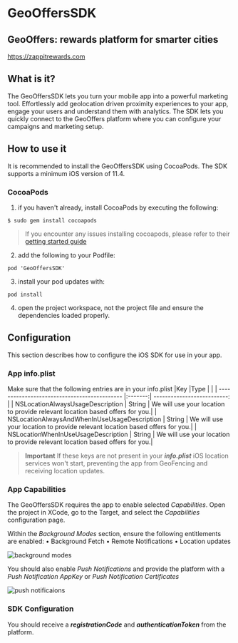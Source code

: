 # GeoOffersSDK

## GeoOffers: rewards platform for smarter cities
https://zappitrewards.com

## What is it?
The GeoOffersSDK lets you turn your mobile app into a powerful marketing tool. Effortlessly add geolocation driven proximity experiences to your app, engage your users and understand them with analytics. The SDK lets you quickly connect to the GeoOffers platform where you can configure your campaigns and marketing setup.

## How to use it

It is recommended to install the GeoOffersSDK using CocoaPods. The SDK supports a minimum iOS version of 11.4.

### CocoaPods
1. if you haven't already, install CocoaPods by executing the following:
```
$ sudo gem install cocoapods
```
> If you encounter any issues installing cocoapods, please refer to their [getting started guide](https://guides.cocoapods.org/using/getting-started.html)
2. add the following to your Podfile:
```
pod 'GeoOffersSDK'
```
3. install your pod updates with:
```
pod install
```
4. open the project workspace, not the project file and ensure the dependencies loaded properly.

## Configuration
This section describes how to configure the iOS SDK for use in your app.

### App info.plist
Make sure that the following entries are in your info.plist
|Key                                                         |Type     |                                       |
| -------------------------------------------- |:-------:| --------------------------: |
| NSLocationAlwaysUsageDescription   | String  | We will use your location to provide relevant location based offers for you.|
| NSLocationAlwaysAndWhenInUseUsageDescription   | String  | We will use your location to provide relevant location based offers for you.|
| NSLocationWhenInUseUsageDescription   | String  | We will use your location to provide relevant location based offers for you.|

> **Important**
> If these keys are not present in your **_info.plist_** iOS location services won't start, preventing the app from GeoFencing and receiving location updates.

### App Capabilities
The GeoOffersSDK requires the app to enable selected _Capabilities_. Open the project in XCode, go to the Target, and select the _Capabilities_ configuration page.

Within the _Background Modes_ section, ensure the following entitlements are enabled:
• Background Fetch
• Remote Notifications
• Location updates

![background modes](https://github.com/pjcook/GeoOffersSDK/Capabilities-Background-Modes.png "Background Modes")

You should also enable _Push Notifications_ and provide the platform with a _Push Notification AppKey_ or _Push Notification Certificates_

![push notificaions](https://github.com/pjcook/GeoOffersSDK/Capabilities-Push-Notifications.png "Push Notifications")

### SDK Configuration

You should receive a **_registrationCode_** and **_authenticationToken_** from the platform.
